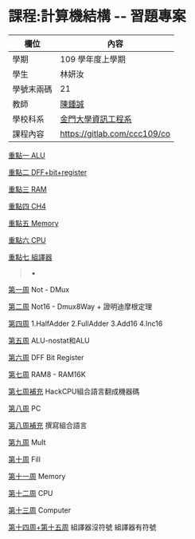 # 課程:計算機結構 -- 習題專案

欄位 | 內容
-----|--------
學期 | 109 學年度上學期
學生 |  林妍汝
學號末兩碼 | 21
教師 | [陳鍾誠](https://www.nqu.edu.tw/educsie/index.php?act=blog&code=list&ids=4)
學校科系 | [金門大學資訊工程系](https://www.nqu.edu.tw/educsie/index.php)
課程內容 | https://gitlab.com/ccc109/co


[重點一 ALU](https://github.com/AIONLin/co109a/blob/master/HomeWork/W5%234.md)

[重點二 DFF+bit+register](https://github.com/AIONLin/co109a/blob/master/HomeWork/W6%235.md)

[重點三 RAM](https://github.com/AIONLin/co109a/blob/master/HomeWork/W7%236.md)

[重點四 CH4](https://github.com/AIONLin/co109a/blob/master/HomeWork/W9%238.md)

[重點五 Memory](https://github.com/AIONLin/co109a/blob/master/HomeWork/W11%2310.md)

[重點六 CPU](https://github.com/AIONLin/co109a/blob/master/HomeWork/W12%2311.md)

[重點七 組譯器](https://github.com/AIONLin/co109a/blob/master/HomeWork/W14%2313W15%2314.md)

>*

[第一周](https://github.com/AIONLin/co109a/blob/master/HomeWork/W1%231.md)
Not - DMux

[第二周](https://github.com/AIONLin/co109a/blob/master/HomeWork/W2%232.md)
Not16 - Dmux8Way + 證明迪摩根定理

[第四周](https://github.com/AIONLin/co109a/blob/master/HomeWork/W4%233.md)
1.HalfAdder 2.FullAdder 3.Add16 4.Inc16

[第五周](https://github.com/AIONLin/co109a/blob/master/HomeWork/W5%234.md)
ALU-nostat和ALU

[第六周](https://github.com/AIONLin/co109a/blob/master/HomeWork/W6%235.md)
DFF Bit Register

[第七周](https://github.com/AIONLin/co109a/blob/master/HomeWork/W7%236.md)
RAM8 - RAM16K

[第七周補充](https://github.com/AIONLin/HWPic/blob/master/HomeWorkPic/201029Week7HW2.jpg)
HackCPU組合語言翻成機器碼


[第八周](https://github.com/AIONLin/co109a/blob/master/HomeWork/W8%237.md)
PC

[第八周補充](https://github.com/AIONLin/HWPic/blob/master/HomeWorkPic/R0inc.jpg)
撰寫組合語言

[第九周](https://github.com/AIONLin/co109a/blob/master/HomeWork/W9%238.md)
Mult

[第十周](https://github.com/AIONLin/co109a/blob/master/HomeWork/W10%239.md)
Fill

[第十一周](https://github.com/AIONLin/co109a/blob/master/HomeWork/W11%2310.md)
Memory

[第十二周](https://github.com/AIONLin/co109a/blob/master/HomeWork/W12%2311.md)
CPU

[第十三周](https://github.com/AIONLin/co109a/blob/master/HomeWork/W13%2312.md)
Computer


[第十四周+第十五周](https://github.com/AIONLin/co109a/blob/master/HomeWork/W14%2313W15%2314.md)
組譯器沒符號    組譯器有符號



